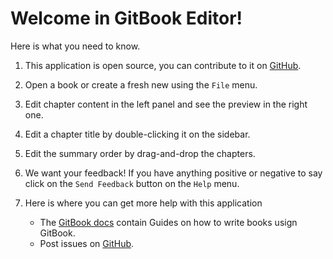 # Welcome in GitBook Editor!

Here is what you need to know.

1. This application is open source, you can contribute to it on [GitHub](https://github.com/GitbookIO/editor).

2. Open a book or create a fresh new using the `File` menu.

3. Edit chapter content in the left panel and see the preview in the right one.

4. Edit a chapter title by double-clicking it on the sidebar.

5. Edit the summary order by drag-and-drop the chapters.

6. We want your feedback! If you have anything positive or negative to say click
   on the `Send Feedback` button on the `Help` menu.

7. Here is where you can get more help with this application

   * The [GitBook docs](https://github.com/GitbookIO/gitbook) contain Guides on how to write books usign GitBook.
   * Post issues on [GitHub](https://github.com/FriendCode/codebox/issues).
